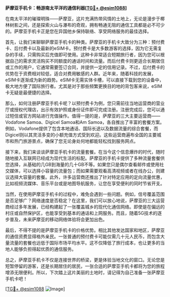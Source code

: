 **萨摩亚手机卡：畅游南太平洋的通信利器[[TG💪+ @esim1088](https://t.me/s/esim1088)]**

在南太平洋的璀璨明珠——萨摩亚，这片充满热带风情的土地上，无论是漫步于椰林树影之间，还是探索火山与瀑布的奇观，拥有畅通无阻的通信工具都是必不可少的。萨摩亚手机卡正是您在异国他乡保持联络、享受网络服务的最佳选择。

首先，让我们来聊聊萨摩亚手机卡的种类。萨摩亚的手机卡大致分为三种：预付费卡、后付费卡以及最新的eSIM卡。预付费卡是大多数游客的选择，因为它无需复杂的手续，只需购买后充值即可使用。这种卡非常适合短期旅行者，因为您可以根据自己的需求灵活购买不同额度的通话时间和流量。而后付费卡则更适合长期居住或工作的用户，它通常需要签订合同，并提供一定的信用记录。不过，后付费卡的优势在于资费相对较低，适合对费用敏感的人群。近年来，随着科技的发展，eSIM卡逐渐成为新的趋势。eSIM卡无需实体卡槽，可以直接下载到您的设备中，极大地方便了国际旅行者。尤其是对于那些频繁更换目的地的背包客来说，eSIM卡无疑是最便捷的选择。

那么，如何注册萨摩亚手机卡呢？以预付费卡为例，您只需前往当地运营商的营业厅或授权代理店，出示有效护照或身份证件即可完成注册。注册完成后，您可以通过短信或官方网站进行充值操作。值得一提的是，萨摩亚的三大主要运营商——Vodafone Samoa、Digicel Samoa和Am Samoa，各自推出了丰富的套餐方案。例如，Vodafone提供了包含本地通话、国际长途以及数据流量的综合套餐，而Digicel则以其灵活多变的小额充值方式受到欢迎。这些运营商遍布全国的主要城市和热门旅游景点，确保了您无论身处何地都能轻松找到服务网点。

接下来，我们来谈谈萨摩亚手机卡的流量套餐。在当今这个信息爆炸的时代，随时随地接入互联网已经成为现代生活的标配。萨摩亚的手机卡提供了多种流量套餐供您选择，从基础的几GB到海量的几十GB不等。如果您只是偶尔查看邮件或使用社交媒体，可以选择小容量的流量包；而如果需要观看高清视频或者在线办公，则建议选择大容量的套餐。此外，许多运营商还推出了针对特定应用的定向流量优惠，比如视频流媒体、音乐平台或是地图导航服务，让您在享受便利的同时节省开支。

当然，在使用萨摩亚手机卡的过程中，难免会遇到一些问题。例如，信号覆盖范围是否足够广？网络速度是否稳定？在这里，我们可以放心地说，萨摩亚的三大运营商经过多年发展，已经构建起了一张覆盖城乡的现代化通信网络。即使是在偏远的村庄或自然保护区，也能享受到基本的通话和上网服务。而且，随着5G技术的逐步普及，未来萨摩亚的移动网络体验将会更加出色。

最后，不得不提的是萨摩亚手机卡的价格优势。相比其他发达国家和地区，萨摩亚的通信资费显得格外亲民。一张普通的预付费卡可能仅需几十元人民币，而包含大量流量的套餐也远低于国际市场平均水平。这不仅降低了旅行成本，也让更多的当地人能够负担得起优质的通信服务。

总之，萨摩亚手机卡不仅是连接世界的桥梁，更是体验当地文化的窗口。无论您是短暂停留的游客，还是长期居住的居民，一张合适的萨摩亚手机卡都将为您的旅程增添无限便利。所以，下次踏上这片美丽的土地时，请记得为自己准备一张萨摩亚手机卡吧！

[[TG💪+ @esim1088](https://t.me/s/esim1088) ![Image](https://i.postimg.cc/4NQfJmqS/Snipaste-2025-05-13-00-14-12.png)]